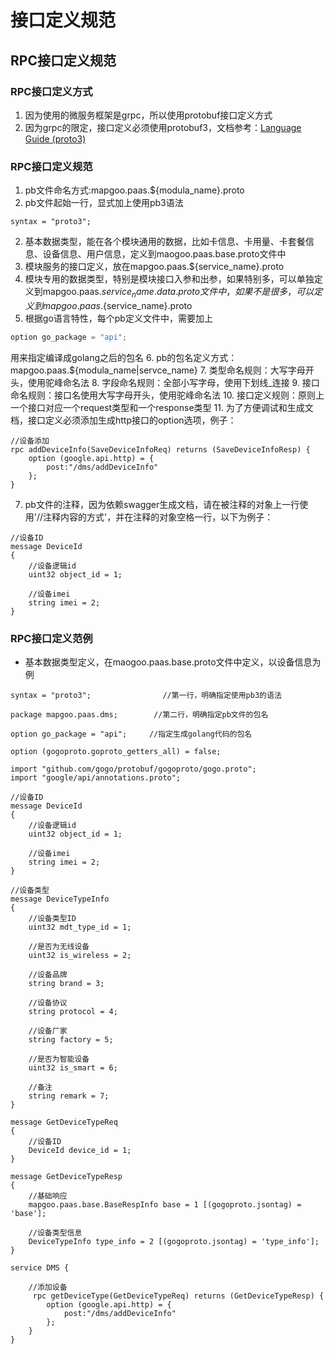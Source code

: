 # 接口定义规范

## RPC接口定义规范

### RPC接口定义方式
1. 因为使用的微服务框架是grpc，所以使用protobuf接口定义方式
2. 因为grpc的限定，接口定义必须使用protobuf3，文档参考：[Language Guide (proto3)](https://developers.google.com/protocol-buffers/docs/proto3)

### RPC接口定义规范

1. pb文件命名方式:mapgoo.paas.${modula_name}.proto
2. pb文件起始一行，显式加上使用pb3语法
```
syntax = "proto3";
```
2. 基本数据类型，能在各个模块通用的数据，比如卡信息、卡用量、卡套餐信息、设备信息、用户信息，定义到maogoo.paas.base.proto文件中
3. 模块服务的接口定义，放在mapgoo.paas.${service_name}.proto
4. 模块专用的数据类型，特别是模块接口入参和出参，如果特别多，可以单独定义到mapgoo.paas.${service_name}.data.proto文件中，如果不是很多，可以定义到mapgoo.paas.${service_name}.proto
5. 根据go语言特性，每个pb定义文件中，需要加上
```go
option go_package = "api";
``` 
用来指定编译成golang之后的包名
6. pb的包名定义方式：mapgoo.paas.${modula_name|servce_name}
7. 类型命名规则：大写字母开头，使用驼峰命名法
8. 字段命名规则：全部小写字母，使用下划线_连接
9. 接口命名规则：接口名使用大写字母开头，使用驼峰命名法
10. 接口定义规则：原则上一个接口对应一个request类型和一个response类型
11. 为了方便调试和生成文档，接口定义必须添加生成http接口的option选项，例子：
```
//设备添加
rpc addDeviceInfo(SaveDeviceInfoReq) returns (SaveDeviceInfoResp) {
    option (google.api.http) = {
        post:"/dms/addDeviceInfo"
    };
}
```
7. pb文件的注释，因为依赖swagger生成文档，请在被注释的对象上一行使用'//注释内容的方式'，并在注释的对象空格一行，以下为例子：
```
//设备ID
message DeviceId
{
	//设备逻辑id
    uint32 object_id = 1;

    //设备imei
    string imei = 2;
}
```


### RPC接口定义范例

* 基本数据类型定义，在maogoo.paas.base.proto文件中定义，以设备信息为例

```
syntax = "proto3";                //第一行，明确指定使用pb3的语法

package mapgoo.paas.dms;        //第二行，明确指定pb文件的包名

option go_package = "api";     //指定生成golang代码的包名

option (gogoproto.goproto_getters_all) = false;

import "github.com/gogo/protobuf/gogoproto/gogo.proto";
import "google/api/annotations.proto";

//设备ID
message DeviceId
{
	//设备逻辑id
    uint32 object_id = 1;

    //设备imei
    string imei = 2;
}

//设备类型
message DeviceTypeInfo 
{
	//设备类型ID
	uint32 mdt_type_id = 1;	

	//是否为无线设备		
	uint32 is_wireless = 2;	

	//设备品牌	
	string brand = 3;	

	//设备协议			
	string protocol = 4;

	//设备厂家				
	string factory = 5;	

	//是否为智能设备			
	uint32 is_smart = 6;		

	//备注		
	string remark = 7;				
}

message GetDeviceTypeReq 
{
	//设备ID
	DeviceId device_id = 1;
}

message GetDeviceTypeResp
{
	//基础响应
	mapgoo.paas.base.BaseRespInfo base = 1 [(gogoproto.jsontag) = 'base'];

	//设备类型信息
	DeviceTypeInfo type_info = 2 [(gogoproto.jsontag) = 'type_info'];
}

service DMS {

	//添加设备
	 rpc getDeviceType(GetDeviceTypeReq) returns (GetDeviceTypeResp) {
        option (google.api.http) = {
            post:"/dms/addDeviceInfo"
        };
    }
}

```




